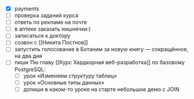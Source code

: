 - [x] payments
- [ ] проверка заданий курса
- [ ] ответь по рекламе на почте
- [ ] в аптеке заказать нишнячки:)
- [ ] записаться к доктору
- [ ] созвон с [[Никита Постнов]]
- [ ] запустить голосование в Ботаним за новую книгу — сокращённое, на два дня
- [ ] пиши 11ю главу [[Курс Хардкорная веб-разработка]] по базовому PostgreSQL:
	- [ ] урок «Изменяем структуру таблиц»
	- [ ] урок «Основные типы данных»
	- [ ] допиши в каком-то уроке на старте небольшое демо с JOIN

